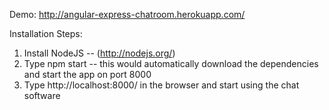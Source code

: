 Demo:
http://angular-express-chatroom.herokuapp.com/

Installation Steps:

1. Install NodeJS -- (http://nodejs.org/)
2. Type npm start -- this would automatically download the dependencies and start the app on port 8000
3. Type http://localhost:8000/ in the browser and start using the chat software